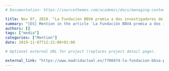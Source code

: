 ```yaml
---
# Documentation: https://sourcethemes.com/academic/docs/managing-content/

title: Nov 07, 2019. "La Fundación BBVA premia a dos investigadores de universidades madrileñas por su contribución a la informática"
summary: "[ES] Mention in the article `La Fundación BBVA premia a dos investigadores de universidades madrileñas por su contribución a la informática`, published by the digital media _madridactual.es_. Mention related to the SCIE-BBVA award"
authors: []
tags: ["media"]
categories: ["Mention"]
date: 2019-11-07T12:21:00+01:00

# Optional external URL for project (replaces project detail page).

external_link: "https://www.madridactual.es/7700474-la-fundacion-bbva-premia-a-dos-investigadores-de-universidades-madrilenas-por-su-contribucion-a-la-informatica"
---
```

